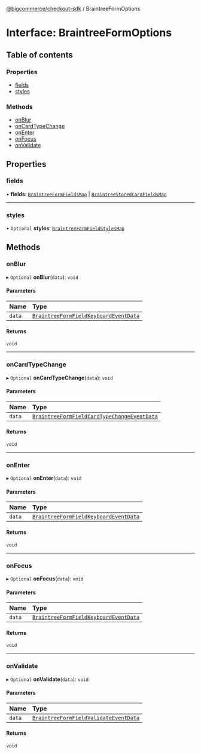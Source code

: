 [@bigcommerce/checkout-sdk](../README.md) / BraintreeFormOptions

# Interface: BraintreeFormOptions

## Table of contents

### Properties

- [fields](BraintreeFormOptions.md#fields)
- [styles](BraintreeFormOptions.md#styles)

### Methods

- [onBlur](BraintreeFormOptions.md#onblur)
- [onCardTypeChange](BraintreeFormOptions.md#oncardtypechange)
- [onEnter](BraintreeFormOptions.md#onenter)
- [onFocus](BraintreeFormOptions.md#onfocus)
- [onValidate](BraintreeFormOptions.md#onvalidate)

## Properties

### fields

• **fields**: [`BraintreeFormFieldsMap`](BraintreeFormFieldsMap.md) \| [`BraintreeStoredCardFieldsMap`](BraintreeStoredCardFieldsMap.md)

___

### styles

• `Optional` **styles**: [`BraintreeFormFieldStylesMap`](BraintreeFormFieldStylesMap.md)

## Methods

### onBlur

▸ `Optional` **onBlur**(`data`): `void`

#### Parameters

| Name | Type |
| :------ | :------ |
| `data` | [`BraintreeFormFieldKeyboardEventData`](BraintreeFormFieldKeyboardEventData.md) |

#### Returns

`void`

___

### onCardTypeChange

▸ `Optional` **onCardTypeChange**(`data`): `void`

#### Parameters

| Name | Type |
| :------ | :------ |
| `data` | [`BraintreeFormFieldCardTypeChangeEventData`](BraintreeFormFieldCardTypeChangeEventData.md) |

#### Returns

`void`

___

### onEnter

▸ `Optional` **onEnter**(`data`): `void`

#### Parameters

| Name | Type |
| :------ | :------ |
| `data` | [`BraintreeFormFieldKeyboardEventData`](BraintreeFormFieldKeyboardEventData.md) |

#### Returns

`void`

___

### onFocus

▸ `Optional` **onFocus**(`data`): `void`

#### Parameters

| Name | Type |
| :------ | :------ |
| `data` | [`BraintreeFormFieldKeyboardEventData`](BraintreeFormFieldKeyboardEventData.md) |

#### Returns

`void`

___

### onValidate

▸ `Optional` **onValidate**(`data`): `void`

#### Parameters

| Name | Type |
| :------ | :------ |
| `data` | [`BraintreeFormFieldValidateEventData`](BraintreeFormFieldValidateEventData.md) |

#### Returns

`void`
